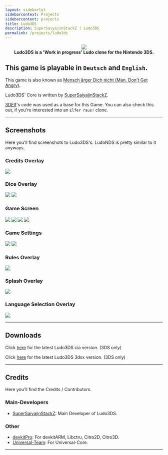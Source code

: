 ```yaml
---
layout: sidebarlyt
sidebarcontext: Projects
sidebarcontent: projects
title: Ludo3DS
description: SuperSaiyajinStackZ | Ludo3DS
permalink: /projects/ludo3ds
---
```


<p align="center">
	<a href="https://github.com/SuperSaiyajinStackZ/Ludo3DS/releases/latest"><img src="/assets/images/ludo3ds/banner.png"></a><br>
	<b>Ludo3DS is a 'Work in progress' Ludo clone for the Nintendo 3DS.</b>
</p>

## This game is playable in `Deutsch` and `English`.

This game is also known as [Mensch ärger Dich nicht (Man, Don't Get Angry)](https://en.wikipedia.org/wiki/Mensch_%C3%A4rgere_Dich_nicht).

Ludo3DS' Core is written by [SuperSaiyajinStackZ](https://github.com/SuperSaiyajinStackZ).

[3DElf](3delf)'s code was used as a base for this Game. You can also check this out, if you're interested into an `Elfer raus!` clone.
<hr>

## Screenshots
Here you'll find screenshots to Ludo3DS's. LudoNDS is pretty similar to it anyways.

### Credits Overlay
![](/assets/images/ludo3ds/credits_en.png)

### Dice Overlay
![](/assets/images/ludo3ds/dice_overlay_en.png) ![](/assets/images/ludo3ds/dice_overlay2_en.png)

### Game Screen
![](/assets/images/ludo3ds/instructions1_en.png) ![](/assets/images/ludo3ds/instructions2_en.png) ![](/assets/images/ludo3ds/game_screen_en.png) ![](/assets/images/ludo3ds/sub_menu_en.png)

### Game Settings
![](/assets/images/ludo3ds/gameSettings1_en.png) ![](/assets/images/ludo3ds/gameSettings2_en.png)

### Rules Overlay
![](/assets/images/ludo3ds/rules_en.png)

### Splash Overlay
![](/assets/images/ludo3ds/splash.png)

### Language Selection Overlay
![](/assets/images/ludo3ds/language_overlay_en.png)
<hr>

## Downloads
Click [here](https://github.com/SuperSaiyajinStackZ/Ludo3DS/releases/latest/download/Ludo3DS.cia) for the latest Ludo3DS cia version. (3DS only)

Click [here](https://github.com/SuperSaiyajinStackZ/Ludo3DS/releases/latest/download/Ludo3DS.3dsx) for the latest Ludo3DS 3dsx version. (3DS only)
<hr>

## Credits
Here you'll find the Credits / Contributors.

### Main-Developers
- [SuperSaiyajinStackZ](https://github.com/SuperSaiyajinStackZ): Main Developer of Ludo3DS.

### Other
- [devkitPro](https://github.com/devkitPro): For devkitARM, Libctru, Citro2D, Citro3D.
- [Universal-Team](https://github.com/Universal-Team): For Universal-Core.
<hr>